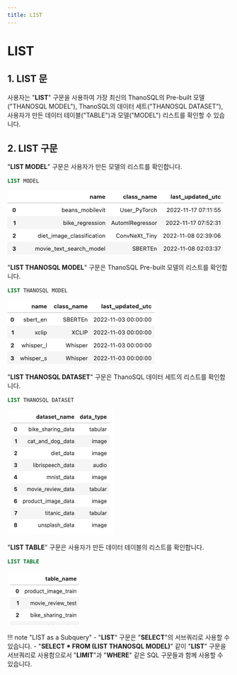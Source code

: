 ```yaml
---
title: LIST
---
```


# __LIST__

## __1. LIST 문__

사용자는 "__LIST__" 구문을 사용하여 가장 최신의 ThanoSQL의 Pre-built 모델("THANOSQL MODEL"), ThanoSQL의 데이터 세트("THANOSQL DATASET"), 사용자가 만든 데이터 테이블("TABLE")과 모델("MODEL") 리스트를 확인할 수 있습니다.

## __2. LIST 구문__

"__LIST MODEL__" 구문은 사용자가 만든 모델의 리스트를 확인합니다.

```sql
LIST MODEL
```
[![IMAGE](../../../img/thanosql_syntax/query/LIST/img1.png)](../../../img/thanosql_syntax/query/LIST/img1.png)

"__LIST THANOSQL MODEL__" 구문은 ThanoSQL Pre-built 모델의 리스트를 확인합니다.

```sql
LIST THANOSQL MODEL
```
[![IMAGE](../../../img/thanosql_syntax/query/LIST/img2.png)](../../../img/thanosql_syntax/query/LIST/img2.png)

"__LIST THANOSQL DATASET__" 구문은 ThanoSQL 데이터 세트의 리스트를 확인합니다.

```sql
LIST THANOSQL DATASET
```
[![IMAGE](../../../img/thanosql_syntax/query/LIST/img3.png)](../../../img/thanosql_syntax/query/LIST/img3.png)

"__LIST TABLE__" 구문은 사용자가 만든 데이터 테이블의 리스트를 확인합니다.

```sql
LIST TABLE
```
[![IMAGE](../../../img/thanosql_syntax/query/LIST/img4.png)](../../../img/thanosql_syntax/query/LIST/img4.png)

!!! note "LIST as a Subquery"
    - "__LIST__" 구문은 "__SELECT__"의 서브쿼리로 사용할 수 있습니다.
    - "__SELECT * FROM (LIST THANOSQL MODEL)__" 같이 "__LIST__" 구문을 서브쿼리로 사용함으로서 "__LIMIT__"과 "__WHERE__" 같은 SQL 구문들과 함께 사용할 수 있습니다. 